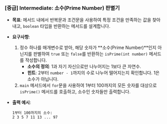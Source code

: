 ### **[중급] Intermediate: 소수(Prime Number) 판별기**

-   **목표**: 메서드 내에서 반복문과 조건문을 사용하여 특정 조건을 만족하는 값을 찾아내고, `boolean` 타입을 반환하는 메서드를 설계합니다.
-   **요구사항**:
    1.  정수 하나를 매개변수로 받아, 해당 숫자가 **소수(Prime Number)**인지 아닌지를 판별하여 `true` 또는 `false`를 반환하는 `isPrime(int number)` 메서드를 작성합니다.
        -   **소수의 정의**: 1과 자기 자신으로만 나누어지는 1보다 큰 자연수.
        -   **힌트**: 2부터 `number - 1`까지의 수로 나누어 떨어지는지 확인합니다. 1은 소수가 아닙니다.
    2.  `main` 메서드에서 `for`문을 사용하여 1부터 100까지의 모든 숫자를 대상으로 `isPrime()` 메서드를 호출하고, 소수인 숫자들만 출력합니다.

-   **출력 예시**:
    ```
    1부터 100까지의 소수:
    2 3 5 7 11 13 ... 97
    ```